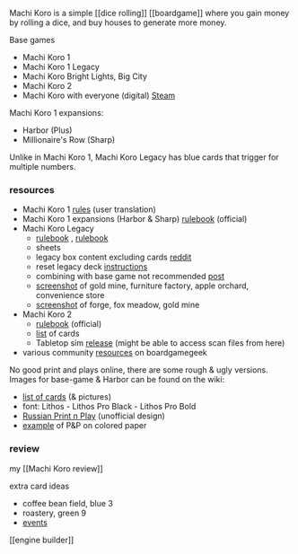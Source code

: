 Machi Koro is a simple [[dice rolling]] [[boardgame]] where you gain money by rolling a dice, and buy houses to generate more money. 

Base games
- Machi Koro 1
- Machi Koro 1 Legacy
- Machi Koro Bright Lights, Big City
- Machi Koro 2
- Machi Koro with everyone (digital) [Steam](https://store.steampowered.com/app/1969860/MACHI_KORO_With_Everyone/)

Machi Koro 1 expansions:
- Harbor (Plus)
- Millionaire's Row (Sharp)

Unlike in Machi Koro 1, Machi Koro Legacy has blue cards that trigger for multiple numbers.
### resources
- Machi Koro 1 [rules](https://boardgamegeek.com/filepage/93097/english-rule-of-machi-koro) (user translation)
- Machi Koro 1 expansions (Harbor & Sharp) [rulebook](https://boardgame.bg/machi%20koro%20expansions%20-rulebook.pdf)  (official)
- Machi Koro Legacy
	- [rulebook](https://cdn.1j1ju.com/medias/2b/01/3c-machi-koro-legacy-rulebook.pdf) , [rulebook](https://www.dropbox.com/s/qggr4kzpwrwohqx/Machi%20Koro%20Legacy%20Rulebook.pdf?dl=0)
	- sheets
	- legacy box content excluding cards [reddit](https://www.reddit.com/r/boardgames/comments/nk7abp/machi_koro_legacy_box_contents/)
	- reset legacy deck [instructions](https://boardgamegeek.com/thread/2447209/resetting-the-legacy-items)
	- combining with base game not recommended [post](https://boardgamegeek.com/thread/2721970/mixing-machi-koro-legacy-with-base-game-and-expans)
	- [screenshot](https://geek-craft.com/wp-content/uploads/2020/01/2020-01-24_11-58-49-1024x373.png) of gold mine, furniture factory, apple orchard, convenience store
	- [screenshot](https://pandasaurusgames.com/cdn/shop/products/Machi_Koro_Legacy_Web_Shot_4_1100x.png?v=1630510198) of forge, fox meadow, gold mine
- Machi Koro 2
	- [rulebook](https://tesera.ru/images/items/1959687/machi-koro-2_Rulebook-FINAL.pdf) (official)
	- [list](https://boardgames.stackexchange.com/questions/57642/is-there-a-list-of-cards-for-machi-koro-2) of cards
	- Tabletop sim [release](https://steamcommunity.com/sharedfiles/filedetails/?id=2778031439) (might be able to access scan files from here)
- various community [resources](https://boardgamegeek.com/files/thing/143884?sort=hot&languageid=2184) on boardgamegeek

No good print and plays online, there are some rough & ugly versions.
Images for base-game & Harbor can be found on the wiki:
- [list of cards](https://machi-koro.fandom.com/wiki/List_of_cards) (& pictures)
- font: Lithos - Lithos Pro Black - Lithos Pro Bold
- [Russian Print n Play](https://printgames.ru/wp-content/uploads/2022/05/machikoro.pdf) (unofficial design)
- [example](https://boardgamegeek.com/image/1918996/machi-koro) of P&P on colored paper
### review
my [[Machi Koro review]]

extra card ideas
- coffee bean field, blue 3
- roastery, green 9
- [events](https://boardgamegeek.com/filepage/122031/machi-koro-event-expansion)

[[engine builder]]

